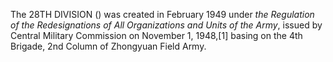 The 28TH DIVISION () was created in February 1949 under _the Regulation of the Redesignations of All Organizations and Units of the Army_, issued by Central Military Commission on November 1, 1948,[1] basing on the 4th Brigade, 2nd Column of Zhongyuan Field Army.
